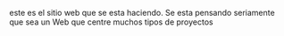 este es el sitio web que se esta haciendo.
Se esta pensando seriamente que sea un Web que centre muchos tipos de proyectos  
